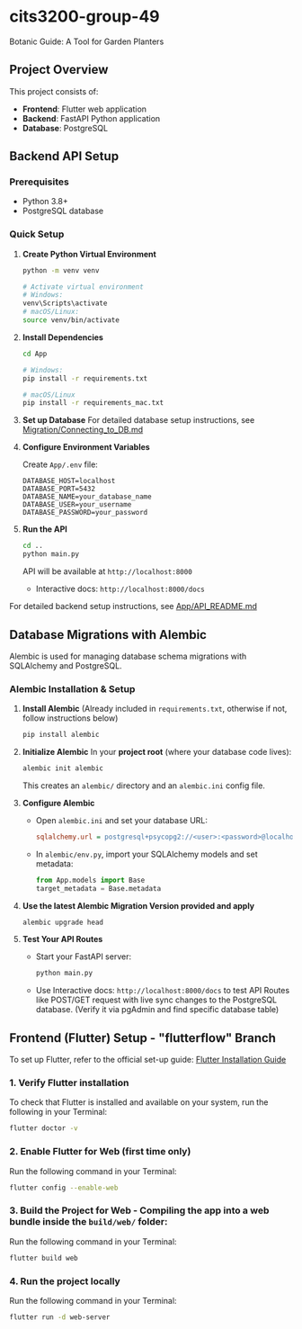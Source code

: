 # cits3200-group-49
Botanic Guide: A Tool for Garden Planters

## Project Overview

This project consists of:
- **Frontend**: Flutter web application
- **Backend**: FastAPI Python application
- **Database**: PostgreSQL

## Backend API Setup

### Prerequisites
- Python 3.8+
- PostgreSQL database

### Quick Setup

1. **Create Python Virtual Environment**
   ```bash
   python -m venv venv
   
   # Activate virtual environment
   # Windows:
   venv\Scripts\activate
   # macOS/Linux:
   source venv/bin/activate
   ```

2. **Install Dependencies**
   ```bash
   cd App
   
   # Windows:
   pip install -r requirements.txt

   # macOS/Linux
   pip install -r requirements_mac.txt
   ```

3. **Set up Database**
For detailed database setup instructions, see [Migration/Connecting_to_DB.md](Migration/Connecting_to_DB.md)


4. **Configure Environment Variables**
   
   Create `App/.env` file:
   ```env
   DATABASE_HOST=localhost
   DATABASE_PORT=5432
   DATABASE_NAME=your_database_name
   DATABASE_USER=your_username
   DATABASE_PASSWORD=your_password
   ```

5. **Run the API**
   ```bash
   cd ..
   python main.py
   ```
   
   API will be available at `http://localhost:8000`
   - Interactive docs: `http://localhost:8000/docs`

For detailed backend setup instructions, see [App/API_README.md](App/API_README.md)

## Database Migrations with Alembic

Alembic is used for managing database schema migrations with SQLAlchemy and PostgreSQL.

### Alembic Installation & Setup

1. **Install Alembic**
   (Already included in `requirements.txt`, otherwise if not, follow instructions below)
   ```bash
   pip install alembic
   ```

2. **Initialize Alembic**
   In your **project root** (where your database code lives):
   ```bash
   alembic init alembic
   ```
   This creates an `alembic/` directory and an `alembic.ini` config file.

3. **Configure Alembic**
   - Open `alembic.ini` and set your database URL:
     ```ini
     sqlalchemy.url = postgresql+psycopg2://<user>:<password>@localhost:5434/<databasename>
     ```
   - In `alembic/env.py`, import your SQLAlchemy models and set metadata:
     ```python
     from App.models import Base  
     target_metadata = Base.metadata
     ```

4. **Use the latest Alembic Migration Version provided and apply**
   ```bash
   alembic upgrade head
   ```

5. **Test Your API Routes**
   - Start your FastAPI server:
     ```bash
     python main.py
     ```
   - Use Interactive docs: `http://localhost:8000/docs` to test API Routes like POST/GET request with live sync changes to the PostgreSQL database. (Verify it via pgAdmin and find specific database table)


## Frontend (Flutter) Setup - "flutterflow" Branch
To set up Flutter, refer to the official set-up guide:
[Flutter Installation Guide](https://docs.flutter.dev/get-started/quick)

### 1. Verify Flutter installation
To check that Flutter is installed and available on your system, run the following in your Terminal:
```bash
flutter doctor -v
```

### 2. Enable Flutter for Web (first time only)
Run the following command in your Terminal: 
```bash
flutter config --enable-web
```

### 3. Build the Project for Web - Compiling the app into a web bundle inside the `build/web/` folder:
Run the following command in your Terminal: 
```bash
flutter build web
```

### 4. Run the project locally
Run the following command in your Terminal: 
```bash
flutter run -d web-server
```
